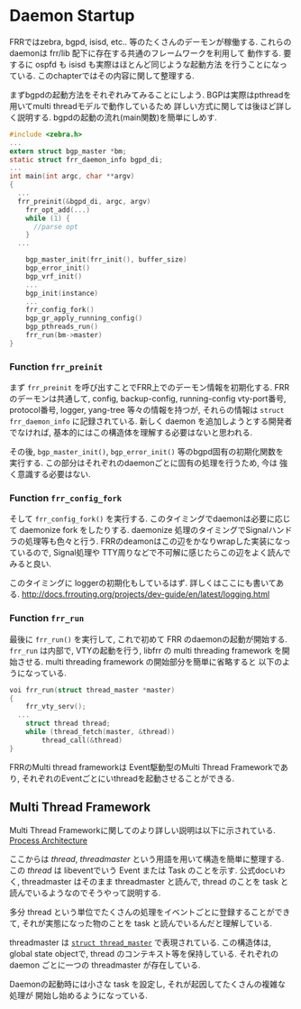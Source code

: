 
# Daemon Startup

FRRではzebra, bgpd, isisd, etc.. 等のたくさんのデーモンが稼働する.
これらのdaemonは frr/lib 配下に存在する共通のフレームワークを利用して
動作する. 要するに ospfd も isisd も実際はほとんど同じような起動方法
を行うことになっている. このchapterではその内容に関して整理する.

まずbgpdの起動方法をそれぞれみてみることにしよう.
BGPは実際はpthreadを用いてmulti threadモデルで動作しているため
詳しい方式に関しては後ほど詳しく説明する.
bgpdの起動の流れ(main関数)を簡単にしめす.

```cpp:bgpd/bgp_main.c
#include <zebra.h>
...
extern struct bgp_master *bm;
static struct frr_daemon_info bgpd_di;
...
int main(int argc, char **argv)
{
  ...
  frr_preinit(&bgpd_di, argc, argv)
	frr_opt_add(...)
	while (1) {
	  //parse opt
	}
  ...

	bgp_master_init(frr_init(), buffer_size)
	bgp_error_init()
	bgp_vrf_init()
	...
	bgp_init(instance)
	...
	frr_config_fork()
	bgp_gr_apply_running_config()
	bgp_pthreads_run()
	frr_run(bm->master)
}
```

### Function `frr_preinit`

まず `frr_preinit` を呼び出すことでFRR上でのデーモン情報を初期化する.
FRRのデーモンは共通して, config, backup-config, running-config vty-port番号,
protocol番号, logger, yang-tree 等々の情報を持つが, それらの情報は
`struct frr_daemon_info` に記録されている.
新しく daemon を追加しようとする開発者でなければ,
基本的にはこの構造体を理解する必要はないと思われる.

その後, `bgp_master_init()`, `bgp_error_init()` 等のbgpd固有の初期化関数を
実行する. この部分はそれぞれのdaemonごとに固有の処理を行うため, 今は
強く意識する必要はない.

### Function `frr_config_fork`

そして `frr_config_fork()` を実行する.
このタイミングでdaemonは必要に応じて daemonize fork をしたりする.
daemonize 処理のタイミングでSignalハンドラの処理等も色々と行う.
FRRのdeamonはこの辺をかなりwrapした実装になっているので, Signal処理や
TTY周りなどで不可解に感じたらこの辺をよく読んでみると良い.

このタイミングに loggerの初期化もしているはず.
詳しくはここにも書いてある.
http://docs.frrouting.org/projects/dev-guide/en/latest/logging.html

### Function `frr_run`

最後に `frr_run()` を実行して, これで初めて FRR のdaemonの起動が開始する.
`frr_run` は内部で, VTYの起動を行う, libfrr の multi threading framework
を開始させる. multi threading framework の開始部分を簡単に省略すると
以下のようになっている.

```cpp
voi frr_run(struct thread_master *master)
{
	frr_vty_serv();
  ...
	struct thread thread;
	while (thread_fetch(master, &thread))
		thread_call(&thread)
}
```

FRRのMulti thread frameworkは Event駆動型のMulti Thread Frameworkであり,
それぞれのEventごとにいthreadを起動させることができる.

## Multi Thread Framework

Multi Thread Frameworkに関してのより詳しい説明は以下に示されている.
[Process Architecture](http://docs.frrouting.org/projects/dev-guide/en/latest/process-architecture.html#)


ここからは *thread*, *threadmaster* という用語を用いて構造を簡単に整理する.
この *thread* は libeventでいう Event または Task のことを示す.
公式docいわく, threadmaster はそのまま threadmaster と読んで, thread のことを
task と読んでいるようなのでそうやって説明する.

多分 thread という単位でたくさんの処理をイベントごとに登録することができて,
それが実態になった物のことを task と読んでいるんだと理解している.

threadmaster は [`struct thread_master`](https://github.com/FRRouting/frr/blob/7c08b70a533627c2dee0df28ea9111818fd541d0/lib/thread.h#L70) で表現されている.
この構造体は, global state objectで, thread のコンテキスト等を保持している.
それぞれのdaemon ごとに一つの threadmaster が存在している.

Daemonの起動時には小さな task を設定し, それが起因してたくさんの複雑な処理が
開始し始めるようになっている.
